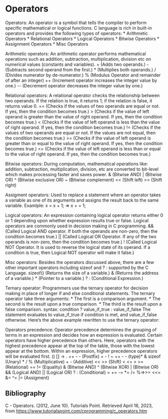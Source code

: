 # Operators

Operators: An operator is a symbol that tells the compiler to perform specific mathematical or logical functions. C language is rich in built-in operators and provides the following types of operators:
    * Arithmetic Operators
    * Relational Operators
    * Logical Operators
    * Bitwise Operators
    * Assignment Operators
    * Misc Operators

Arithmetic operators: An arithmetic operator performs mathematical operations such as addition, subtraction, multiplication, division etc on numerical values (constants and variables).
    + (Adds two operands.)
    - (Subtracts second operand from the first.)
    * (Multiplies both operands.)
    / (Divides numerator by de-numerator.)
    % (Modulus Operator and remainder of after an integer)
    ++ (Increment operator increases the integer value by one.)
    -- (Decrement operator decreases the integer value by one.)

Relational operators: A relational operator checks the relationship between two operands. If the relation is true, it returns 1; if the relation is false, it returns value 0.
    == (Checks if the values of two operands are equal or not. If yes, then the condition becomes true.)
    > (Checks if the value of left operand is greater than the value of right operand. If yes, then the condition becomes true.)
    < (Checks if the value of left operand is less than the value of right operand. If yes, then the condition becomes true.)
    != (Checks if the values of two operands are equal or not. If the values are not equal, then the condition becomes true.)
    >= (Checks if the value of left operand is greater than or equal to the value of right operand. If yes, then the condition becomes true.)
    <= (Checks if the value of left operand is less than or equal to the value of right operand. If yes, then the condition becomes true.) 

Bitwise operators: During computation, mathematical operations like: addition, subtraction, multiplication, division, etc are converted to bit-level which makes processing faster and saves power.
    & (Bitwise AND)
    | (Bitwise OR)
    ^ (Bitwise exclusive OR)
    ~ (Bitwise complement)
    << (Shift left)
    >> (Shift right)

Assigment operators: Used to replace a statement where an operator takes a variable as one of its arguments and assigns the result back to the same variable. Examlple: x = x + 1; => x + = 1;

Logical operators: An expression containing logical operator returns either 0 or 1 depending upon whether expression results true or false. Logical operators are commonly used in decision making in C programming.
    && (Called Logical AND operator. If both the operands are non-zero, then the condition becomes true.)
    || (Called Logical OR Operator. If any of the two operands is non-zero, then the condition becomes true.)
    ! (Called Logical NOT Operator. It is used to reverse the logical state of its operand. If a condition is true, then Logical NOT operator will make it false.)

Misc operators: Besides the operators discussed above, there are a few other important operators including sizeof and ? : supported by the C Language.
    sizeof()	(Returns the size of a variable.)
    & (Returns the address of a variable.)
    * (Pointer to a variable.)
    ? : (Conditional Expression.)

Ternary operator: Programmers use the ternary operator for decision making in place of longer if and else conditional statements. The ternary operator take three arguments:
    * The first is a comparison argument.
    * The second is the result upon a true comparison.
    * The third is the result upon a false comparison.
syntax:
condition ? value_if_true : value_if_false
The statement evaluates to value_if_true if condition is met, and value_if_false otherwise. Here’s the above example rewritten to use the ternary operator:

Operators precedence: Operator precedence determines the grouping of terms in an expression and decides how an expression is evaluated. Certain operators have higher precedence than others. Here, operators with the highest precedence appear at the top of the table, those with the lowest appear at the bottom. Within an expression, higher precedence operators will be evaluated first.
    () [] -> . ++ - - (Postfix)
    + - ! ~ ++ - - (type)* & sizeof (Unary)
    * / % (Multiplicative)
    + - (Additive)
    << >> (Shift)
    < <= > >= (Relational)
    == != (Equality)
    & (Bitwise AND)
    ^ (Bitwise XOR)
    | (Bitwise OR)
    && (Logical AND)
    || (Logical OR)
    ? : (Conditional)
    = += -= *= /= %=>>= <<= &= ^= |= (Assigment)

## Bibliography

C - Operators. (2012, June 10). Tutorials Point. Retrieved April 16, 2023, from https://www.tutorialspoint.com/cprogramming/c_operators.htm